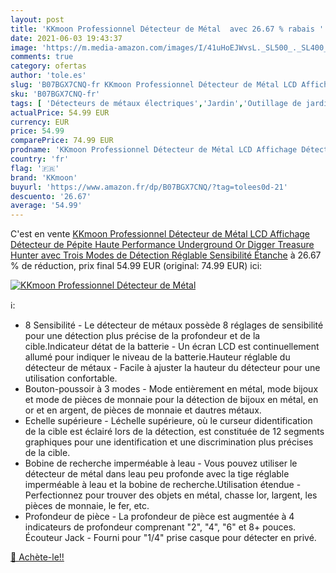 ```yaml
---
layout: post
title: 'KKmoon Professionnel Détecteur de Métal  avec 26.67 % rabais '
date: 2021-06-03 19:43:37
image: 'https://m.media-amazon.com/images/I/41uHoEJWvsL._SL500_._SL400_.jpg'
comments: true
category: ofertas
author: 'tole.es'
slug: 'B07BGX7CNQ-fr KKmoon Professionnel Détecteur de Métal LCD Affichage...'
sku: 'B07BGX7CNQ-fr'
tags: [ 'Détecteurs de métaux électriques','Jardin','Outillage de jardin motorisé','Tondeuses et outillage de jardin motorisé','kkmoon', ]
actualPrice: 54.99 EUR
currency: EUR
price: 54.99
comparePrice: 74.99 EUR
prodname: 'KKmoon Professionnel Détecteur de Métal LCD Affichage Détecteur de Pépite Haute Performance Underground Or Digger Treasure Hunter avec Trois Modes de Détection Réglable Sensibilité Étanche'
country: 'fr'
flag: '🇫🇷'
brand: 'KKmoon'
buyurl: 'https://www.amazon.fr/dp/B07BGX7CNQ/?tag=tolees0d-21'
descuento: '26.67'
average: '54.99'
---
```


C'est en vente [KKmoon Professionnel Détecteur de Métal LCD Affichage Détecteur de Pépite Haute Performance Underground Or Digger Treasure Hunter avec Trois Modes de Détection Réglable Sensibilité Étanche](https://www.amazon.fr/dp/B07BGX7CNQ/?tag=tolees0d-21)  à  26.67 % de réduction, prix final  54.99 EUR (original: 74.99 EUR) ici:

[![KKmoon Professionnel Détecteur de Métal ](https://m.media-amazon.com/images/I/41uHoEJWvsL._SL500_._SL400_.jpg)](https://www.amazon.fr/dp/B07BGX7CNQ/?tag=tolees0d-21)

ℹ️:

- 8 Sensibilité - Le détecteur de métaux possède 8 réglages de sensibilité pour une détection plus précise de la profondeur et de la cible.Indicateur détat de la batterie - Un écran LCD est continuellement allumé pour indiquer le niveau de la batterie.Hauteur réglable du détecteur de métaux - Facile à ajuster la hauteur du détecteur pour une utilisation confortable.
- Bouton-poussoir à 3 modes - Mode entièrement en métal, mode bijoux et mode de pièces de monnaie pour la détection de bijoux en métal, en or et en argent, de pièces de monnaie et dautres métaux.
- Echelle supérieure - Léchelle supérieure, où le curseur didentification de la cible est éclairé lors de la détection, est constituée de 12 segments graphiques pour une identification et une discrimination plus précises de la cible.
- Bobine de recherche imperméable à leau - Vous pouvez utiliser le détecteur de métal dans leau peu profonde avec la tige réglable imperméable à leau et la bobine de recherche.Utilisation étendue - Perfectionnez pour trouver des objets en métal, chasse lor, largent, les pièces de monnaie, le fer, etc.
- Profondeur de pièce - La profondeur de pièce est augmentée à 4 indicateurs de profondeur comprenant "2", "4", "6" et 8+ pouces. Écouteur Jack - Fourni pour "1/4" prise casque pour détecter en privé.

[🛒 Achète-le!!](https://www.amazon.fr/dp/B07BGX7CNQ/?tag=tolees0d-21)
